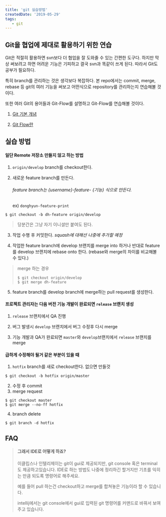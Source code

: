 ```yaml
---
title: 'git 실습방법'
createdDate: '2019-05-29'
tags: 
   - git
---
```


## Git을 협업에 제대로 활용하기 위한 연습

Git은 적절히 활용하면 svn보다 더 협업을 잘 도와줄 수 있는 간편한 도구다. 하지만 막상 써보려고 하면 어려운 기능은 기피하고 결국 svn과 똑같이 쓰게 된다. 따라서 Git도 공부가 필요하다.

특히 branch를 관리하는 것은 생각보다 복잡하다. 본 repo에서는 commit, merge, rebase 등 git의 여러 기능을 써보고 어떤식으로 repository를 관리하는지 연습해볼 것이다.

또한 여러 Git의 용어들과 Git-Flow를 설명하고 Git-Flow를 연습해볼 것이다.

1. [Git 기본 개념](git-study/Git%20개념%20알아보기.md)

2. [Git Flow란](git-study/Git%20Flow란.md)

## 실습 방법 

#### 일단 Remote 저장소 만들지 않고 하는 방법

1. `origin/develop` branch를 checkout한다.

2. 새로운 feature branch를 만든다.

   ###### feature branch는 {username}-feature- {기능} 식으로 만든다.

   ex) `donghyun-feature-print`
```console
$ git checkout -b dh-feature origin/develop    
```

   > 당분간은 그냥 자기 이니셜만 붙여도 된다.

3. 작업 수행 후 커밋한다. *squash에 대해선 나중에 추가할 예정*

4. 작업한 feature branch에 develop 브랜치를 merge into 하거나 반대로 feature를 develop 브랜치에 rebase onto 한다. (rebase와 merge의 차이를 비교해볼 수 있다.)

> merge 하는 경우
>```console
>$ git checkout origin/develop
>$ git merge dh-feature
>```

5. feature branch를 develop branch에 merge하는 pull request를 생성한다.

#### 프로젝트 관리자는 다음 버전 기능 개발이 완료되면 `release` 브랜치 생성
1. `release` 브랜치에서 QA 진행

2. 버그 발생시 `develop` 브랜치에서 버그 수정후 다시 merge

3. 기능 개발과 QA가 완료되면 `master`와 `develop`브랜치에서 `release` 브랜치를 merge



#### 급하게 수정해야 될거 같은 부분이 있을 때
1. `hotfix` branch를 새로 checkout한다. 없으면 만들것
```console
$ git checkout -b hotfix origin/master
```
2. 수정 후 commit
3. merge request
```console
$ git checkout master
$ git merge --no-ff hotfix
```
4. branch delete
```console
$ git branch -d hotfix
```


## FAQ

> #### 그래서 IDE로 어떻게 하죠?
> 이클립스나 인텔리제이는 git이 gui로 제공되지만, git console 혹은 terminal도 제공하고있습니다.
> IDE로 하는 방법도 나중에 정리하긴 할거지만 기초를 익히는 만큼 되도록 명령어로 해주세요. 
>
> 예를 들어 pull 하는건 checkout하고 merge를 합쳐놓은 기능이라 할 수 있습니다.
>
> intellij에서는 git console에서 gui로 입력된 git 명령어를 커맨드로 바꿔서 보여주고 있습니다.

